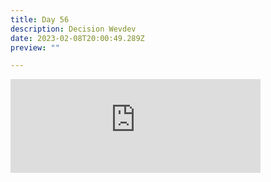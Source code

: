 ```yaml
---
title: Day 56
description: Decision Wevdev
date: 2023-02-08T20:00:49.289Z
preview: ""

---
```

<iframe src="https://mastodontech.de/@larnius/109830895772372397/embed" class="mastodon-embed" style="max-width: 100%; border: 0" width="400" allowfullscreen="allowfullscreen"></iframe><script src="https://mastodontech.de/embed.js" async="async"></script>